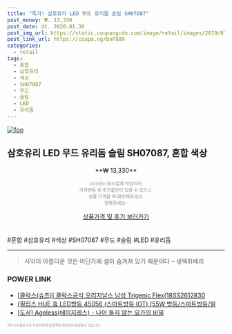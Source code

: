 ```yaml
--- 
title: "특가! 삼호유리 LED 무드 유리돔 슬림 SH07087" 
post_money: ₩. 13,330 
post_date: dt. 2020.01.30 
post_img_url: https://static.coupangcdn.com/image/retail/images/2019/07/24/10/0/3b30da6e-cd27-4669-91b8-1f91259abf49.jpg 
post_link_url: https://coupa.ng/bnF889 
categories: 
  - retail 
tags: 
  - 혼합 
  - 삼호유리 
  - 색상 
  - SH07087 
  - 무드 
  - 슬림 
  - LED 
  - 유리돔 
--- 
```

[![foo](https://static.coupangcdn.com/image/retail/images/2019/07/24/10/0/3b30da6e-cd27-4669-91b8-1f91259abf49.jpg)](https://coupa.ng/bnF889) 

## 삼호유리 LED 무드 유리돔 슬림 SH07087, 혼합 색상 
<p style="text-align: center;">**₩ 13,330**</p> 
<p style="text-align: center;"><span style="color: #898c8f; font-family: Georgia,Times,serif; font-size: 0.75em;">2020년01월30일에 작성되어, <br>가격변동 및 추가할인이 있을 수 있으니,<br> 상품 가격을 꼭!확인해주세요.<br>행복하세요~</span> 
</p>	 
<div markdown="0" style="text-align: center;"><a href="https://coupa.ng/bnF889" class="btn btn--success">상품가격 및 후기 보러가기</a></div> 
<br><br> 
  #혼합 #삼호유리 #색상 #SH07087 #무드 #슬림 #LED #유리돔 
<hr> 

> 사막이 아름다운 것은 어딘가에 샘이 숨겨져 있기 때문이다 – 생떽쥐베리 


### POWER LINK

* <a href="https://blog.naver.com/santokki14/221782266519" target="_blank">[클락스(슈즈)] 클락스공식 오리지날스 남성 Trigenic Flex(18SS2612830</a>
* <a href="https://blog.naver.com/an0733/221784913746" target="_blank">(필립스 HUE 휴 LED방등 45056 (스마트방등 IOT) (55W 방등/스마트방등/필</a>
* <a href="https://blog.naver.com/santokki14/221789895587" target="_blank">[도서] Ageless(에이지레스) - 나이 들지 않는 요가의 비밀</a>

<span style="color: #898c8f; font-family: Georgia,Times,serif; font-size: 0.55em;">파트너스활동으로 작성자에게 일정액의 커미션이 제공될수 있습니다.</span> 
